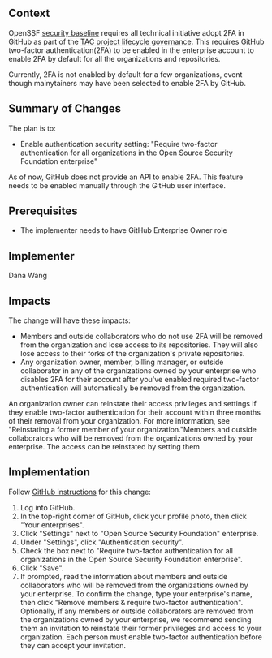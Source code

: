 ## Context
OpenSSF [security baseline](https://github.com/ossf/tac/blob/main/process/security_baseline.md#security-baseline---once-sandbox) requires all technical initiative adopt 2FA in GitHub as part of the [TAC project lifecycle governance](https://github.com/ossf/tac/blob/main/process/project-lifecycle.md#sandbox). 
This requires GitHub two-factor authentication(2FA) to be enabled in the enterprise account to enable 2FA by default for all the organizations and repositories. 

Currently, 2FA is not enabled by default for a few organizations, event though mainytainers may have been selected to enable 2FA by GitHub. 

## Summary of Changes
The plan is to: 
* Enable authentication security setting: "Require two-factor authentication for all organizations in the Open Source Security Foundation enterprise" 

As of now, GitHub does not provide an API to enable 2FA. This feature needs to be enabled manually through the GitHub user interface.

## Prerequisites
* The implementer needs to have GitHub Enterprise Owner role

## Implementer
Dana Wang

## Impacts
The change will have these impacts:
* Members and outside collaborators who do not use 2FA will be removed from the organization and lose access to its repositories.
They will also lose access to their forks of the organization's private repositories.
* Any organization owner, member, billing manager, or outside collaborator in any of the organizations owned by your enterprise who disables 2FA for their account after you've enabled required two-factor authentication
will automatically be removed from the organization.

An organization owner can reinstate their access privileges and settings if they enable two-factor authentication for their account within three months of their removal from your organization.
For more information, see "Reinstating a former member of your organization."Members and outside collaborators who will be removed from the organizations owned by your enterprise. The access can be reinstated by setting them  

## Implementation
Follow [GitHub instructions](https://docs.github.com/en/enterprise-cloud@latest/admin/enforcing-policies/enforcing-policies-for-your-enterprise/enforcing-policies-for-security-settings-in-your-enterprise#requiring-two-factor-authentication-for-organizations-in-your-enterprise-account) for this change:
1. Log into GitHub.
2. In the top-right corner of GitHub, click your profile photo, then click "Your enterprises".
3. Click "Settings" next to "Open Source Security Foundation" enterprise.
4. Under "Settings", click "Authentication security".
5. Check the box next to  "Require two-factor authentication for all organizations in the Open Source Security Foundation enterprise".
6. Click "Save".
7. If prompted, read the information about members and outside collaborators who will be removed from the organizations owned by your enterprise.
To confirm the change, type your enterprise's name, then click "Remove members & require two-factor authentication".
Optionally, if any members or outside collaborators are removed from the organizations owned by your enterprise,
we recommend sending them an invitation to reinstate their former privileges and access to your organization. Each person must enable two-factor authentication before they can accept your invitation.
